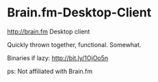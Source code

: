 # Brain.fm-Desktop-Client
http://brain.fm Desktop client

Quickly thrown together, functional. Somewhat.


Binaries if lazy: http://bit.ly/1OjOo5n




ps: Not affiliated with Brain.fm
